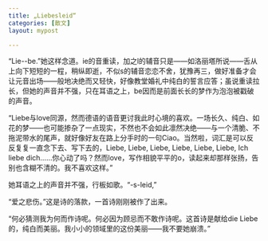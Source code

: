 ```yaml
---
title: „Liebesleid“
categories: [散文]
layout: mypost

---
```


“Lie--be.”她这样念道。ie的音重读，加之l的辅音只是——如洛丽塔所说——舌从上向下短短的一程，稍纵即逝，不似s的辅音恋恋不舍，犹豫再三，做好准备才会让元音出场——般地决绝而又轻快，好像教堂婚礼中纯白的誓言应答；虽说重读拉长，但她的声音并不强，只在耳语之上，be因而是前面长长的梦作为泡泡被戳破的声音。

“Liebe与love同源，然而德语的语音更讨我此时心境的喜欢。一场长久、纯白、如花的梦——也可能掺杂了一点现实，不然也不会如此凛然决绝——与一个清脆、不拖泥带水的尾声，就好像好友在路上分手时的一句Ciao。当然啦，词汇是可以反反复复一直念下去、写下去的，Liebe, Liebe, Liebe, Liebe, Liebe, Liebe, Ich liebe dich……你心动了吗？然而love，写作相貌平平的o，读起来却那样张扬，告别也含糊不清的。我不喜欢这样。”

她耳语之上的声音并不强，行板如歌。“-s-leid,”

“爱之悲伤。”这是诗的落款，一首诗刚刚被作了出来。

“何必猜测我为何而作诗呢。何必因为顾忌而不敢作诗呢。这首诗是献给die Liebe的，纯白而美丽。我小小的领域里的这份美丽——我不要她崩溃。”
